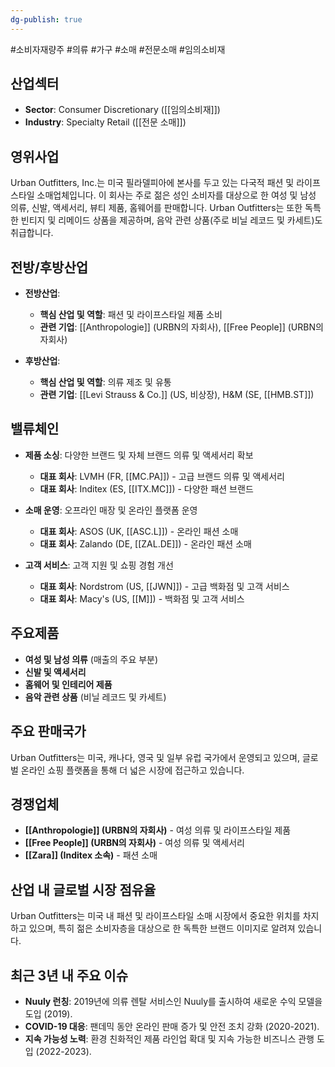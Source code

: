 ```yaml
---
dg-publish: true
---
```

#소비자재량주 #의류 #가구 #소매 #전문소매 #임의소비재

## 산업섹터

- **Sector**: Consumer Discretionary ([[임의소비재]])
- **Industry**: Specialty Retail ([[전문 소매]])

## 영위사업

Urban Outfitters, Inc.는 미국 필라델피아에 본사를 두고 있는 다국적 패션 및 라이프스타일 소매업체입니다. 이 회사는 주로 젊은 성인 소비자를 대상으로 한 여성 및 남성 의류, 신발, 액세서리, 뷰티 제품, 홈웨어를 판매합니다. Urban Outfitters는 또한 독특한 빈티지 및 리메이드 상품을 제공하며, 음악 관련 상품(주로 비닐 레코드 및 카세트)도 취급합니다.

## 전방/후방산업

- **전방산업**:
    
    - **핵심 산업 및 역할**: 패션 및 라이프스타일 제품 소비
    - **관련 기업**: [[Anthropologie]] (URBN의 자회사), [[Free People]] (URBN의 자회사)
    
- **후방산업**:
    
    - **핵심 산업 및 역할**: 의류 제조 및 유통
    - **관련 기업**: [[Levi Strauss & Co.]] (US, 비상장), H&M (SE, [[HMB.ST]])
    

## 밸류체인

- **제품 소싱**: 다양한 브랜드 및 자체 브랜드 의류 및 액세서리 확보
    
    - **대표 회사**: LVMH (FR, [[MC.PA]]) - 고급 브랜드 의류 및 액세서리
    - **대표 회사**: Inditex (ES, [[ITX.MC]]) - 다양한 패션 브랜드
    
- **소매 운영**: 오프라인 매장 및 온라인 플랫폼 운영
    
    - **대표 회사**: ASOS (UK, [[ASC.L]]) - 온라인 패션 소매
    - **대표 회사**: Zalando (DE, [[ZAL.DE]]) - 온라인 패션 소매
    
- **고객 서비스**: 고객 지원 및 쇼핑 경험 개선
    
    - **대표 회사**: Nordstrom (US, [[JWN]]) - 고급 백화점 및 고객 서비스
    - **대표 회사**: Macy's (US, [[M]]) - 백화점 및 고객 서비스
    

## 주요제품

- **여성 및 남성 의류** (매출의 주요 부분)
- **신발 및 액세서리**
- **홈웨어 및 인테리어 제품**
- **음악 관련 상품** (비닐 레코드 및 카세트)

## 주요 판매국가

Urban Outfitters는 미국, 캐나다, 영국 및 일부 유럽 국가에서 운영되고 있으며, 글로벌 온라인 쇼핑 플랫폼을 통해 더 넓은 시장에 접근하고 있습니다.

## 경쟁업체

- **[[Anthropologie]] (URBN의 자회사)** - 여성 의류 및 라이프스타일 제품
- **[[Free People]] (URBN의 자회사)** - 여성 의류 및 액세서리
- **[[Zara]] (Inditex 소속)** - 패션 소매

## 산업 내 글로벌 시장 점유율

Urban Outfitters는 미국 내 패션 및 라이프스타일 소매 시장에서 중요한 위치를 차지하고 있으며, 특히 젊은 소비자층을 대상으로 한 독특한 브랜드 이미지로 알려져 있습니다.

## 최근 3년 내 주요 이슈

- **Nuuly 런칭**: 2019년에 의류 렌탈 서비스인 Nuuly를 출시하여 새로운 수익 모델을 도입 (2019).
- **COVID-19 대응**: 팬데믹 동안 온라인 판매 증가 및 안전 조치 강화 (2020-2021).
- **지속 가능성 노력**: 환경 친화적인 제품 라인업 확대 및 지속 가능한 비즈니스 관행 도입 (2022-2023).